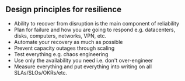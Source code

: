 ## Design principles for resilience

- Ability to recover from disruption is the main component of reliability
- Plan for failure and how you are going to respond e.g. datacenters, disks, computers, networks, VPN, etc.
- Automate your recovery as much as possible
- Prevent capacity outages through scaling
- Test everything e.g. chaos engineering
- Use only the availability you need i.e. don't over-engineer
- Measure everything and put everything into writing on all SLAs/SLOs/OKRs/etc.
